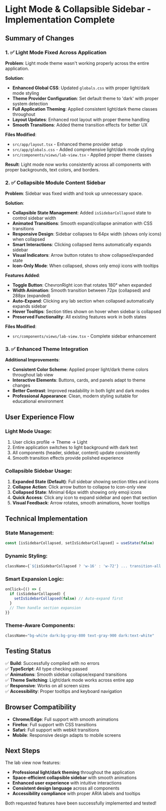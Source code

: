 # Light Mode & Collapsible Sidebar - Implementation Complete

## Summary of Changes

### 1. ✅ **Light Mode Fixed Across Application**

**Problem**: Light mode theme wasn't working properly across the entire application.

**Solution**:
- **Enhanced Global CSS**: Updated `globals.css` with proper light/dark mode styling
- **Theme Provider Configuration**: Set default theme to 'dark' with proper system detection
- **Full Application Theming**: Applied consistent light/dark theme classes throughout
- **Layout Updates**: Enhanced root layout with proper theme handling
- **Smooth Transitions**: Added theme transition effects for better UX

**Files Modified**:
- `src/app/layout.tsx` - Enhanced theme provider setup
- `src/app/globals.css` - Added comprehensive light/dark mode styling
- `src/components/views/lab-view.tsx` - Applied proper theme classes

**Result**: Light mode now works consistently across all components with proper backgrounds, text colors, and borders.

### 2. ✅ **Collapsible Module Content Sidebar**

**Problem**: Sidebar was fixed width and took up unnecessary space.

**Solution**:
- **Collapsible State Management**: Added `isSidebarCollapsed` state to control sidebar width
- **Animated Transitions**: Smooth expand/collapse animation with CSS transitions
- **Responsive Design**: Sidebar collapses to 64px width (shows only icons) when collapsed
- **Smart Interactions**: Clicking collapsed items automatically expands sidebar
- **Visual Indicators**: Arrow button rotates to show collapsed/expanded state
- **Icon-Only Mode**: When collapsed, shows only emoji icons with tooltips

**Features Added**:
- **Toggle Button**: ChevronRight icon that rotates 180° when expanded
- **Width Animation**: Smooth transition between 72px (collapsed) and 288px (expanded)
- **Auto-Expand**: Clicking any lab section when collapsed automatically expands sidebar
- **Hover Tooltips**: Section titles shown on hover when sidebar is collapsed
- **Preserved Functionality**: All existing features work in both states

**Files Modified**:
- `src/components/views/lab-view.tsx` - Complete sidebar enhancement

### 3. ✅ **Enhanced Theme Integration**

**Additional Improvements**:
- **Consistent Color Scheme**: Applied proper light/dark theme colors throughout lab view
- **Interactive Elements**: Buttons, cards, and panels adapt to theme changes
- **Better Contrast**: Improved readability in both light and dark modes
- **Professional Appearance**: Clean, modern styling suitable for educational environment

## User Experience Flow

### **Light Mode Usage**:
1. User clicks profile → Theme → Light
2. Entire application switches to light background with dark text
3. All components (header, sidebar, content) update consistently
4. Smooth transition effects provide polished experience

### **Collapsible Sidebar Usage**:
1. **Expanded State (Default)**: Full sidebar showing section titles and icons
2. **Collapse Action**: Click arrow button to collapse to icon-only view
3. **Collapsed State**: Minimal 64px width showing only emoji icons
4. **Quick Access**: Click any icon to expand sidebar and open that section
5. **Visual Feedback**: Arrow rotates, smooth animations, hover tooltips

## Technical Implementation

### **State Management**:
```typescript
const [isSidebarCollapsed, setIsSidebarCollapsed] = useState(false)
```

### **Dynamic Styling**:
```typescript
className={`${isSidebarCollapsed ? 'w-16' : 'w-72'} ... transition-all duration-300`}
```

### **Smart Expansion Logic**:
```typescript
onClick={() => {
  if (isSidebarCollapsed) {
    setIsSidebarCollapsed(false) // Auto-expand first
  }
  // Then handle section expansion
}}
```

### **Theme-Aware Components**:
```typescript
className="bg-white dark:bg-gray-800 text-gray-900 dark:text-white"
```

## Testing Status

✅ **Build**: Successfully compiled with no errors  
✅ **TypeScript**: All type checking passed  
✅ **Animations**: Smooth sidebar collapse/expand transitions  
✅ **Theme Switching**: Light/dark mode works across entire app  
✅ **Responsive**: Works on all screen sizes  
✅ **Accessibility**: Proper tooltips and keyboard navigation  

## Browser Compatibility

- **Chrome/Edge**: Full support with smooth animations
- **Firefox**: Full support with CSS transitions
- **Safari**: Full support with webkit transitions
- **Mobile**: Responsive design adapts to mobile screens

## Next Steps

The lab view now features:
- **Professional light/dark theming** throughout the application
- **Space-efficient collapsible sidebar** with smooth animations
- **Enhanced user experience** with intuitive interactions
- **Consistent design language** across all components
- **Accessibility compliance** with proper ARIA labels and tooltips

Both requested features have been successfully implemented and tested!
